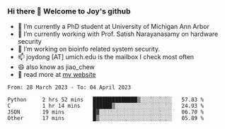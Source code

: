 ### Hi there 👋 Welcome to Joy's github

- 🔭 I’m currently a PhD student at University of Michigan Ann Arbor
- 🌱 I’m currently working with Prof. Satish Narayanasamy on hardware security
- 👯 I’m working on bioinfo related system security. 
- 📫 joydong [AT] umich.edu is the mailbox I check most often
- 😄 also know as jiao_chew
- 💬 read more at [my website](https://joydddd.github.io/)
<!--START_SECTION:waka-->

```text
From: 28 March 2023 - To: 04 April 2023

Python     2 hrs 52 mins   ██████████████▒░░░░░░░░░░   57.83 %
C          1 hr 14 mins    ██████▒░░░░░░░░░░░░░░░░░░   24.93 %
JSON       19 mins         █▓░░░░░░░░░░░░░░░░░░░░░░░   06.70 %
Other      17 mins         █▒░░░░░░░░░░░░░░░░░░░░░░░   05.89 %
```

<!--END_SECTION:waka-->

